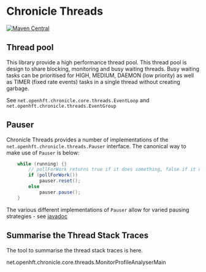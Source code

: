 # Chronicle Threads

[![Maven Central](https://maven-badges.herokuapp.com/maven-central/net.openhft/chronicle-threads/badge.svg)](https://maven-badges.herokuapp.com/maven-central/net.openhft/chronicle-threads)

## Thread pool

This library provide a high performance thread pool.  This thread pool is design to share blocking, monitoring and busy waiting threads.  Busy waiting tasks can be prioritised for HIGH, MEDIUM, DAEMON (low priority) as well as TIMER (fixed rate events) tasks in a single thread without creating garbage.

See `net.openhft.chronicle.core.threads.EventLoop` and `net.openhft.chronicle.threads.EventGroup`

## Pauser

Chronicle Threads provides a number of implementations of the `net.openhft.chronicle.threads.Pauser` interface.
The canonical way to make use of `Pauser` is below:

```java
    while (running) {}
        // pollForWork returns true if it does something, false if it does nothing
        if (pollForWork())
            pauser.reset();
        else
            pauser.pause();
    }
```

The various different implementations of `Pauser` allow for varied pausing strategies - see 
[javadoc](http://openhft.github.io/Chronicle-Threads/apidocs/index.html) 

## Summarise the Thread Stack Traces

The tool to summarise the thread stack traces is here.

net.openhft.chronicle.core.threads.MonitorProfileAnalyserMain

